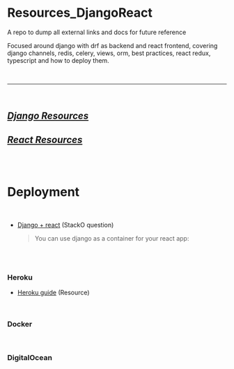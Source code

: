 # Resources_DjangoReact

A repo to dump all external links and docs for future reference


Focused around django with drf as backend and react frontend, covering django channels, redis, celery, views, orm, best practices, react redux, typescript and how to deploy them.

<br/>

---
<br/>

## [*Django Resources*](https://github.com/TomasSanchez/Resources_DjangoReact/tree/main/Django)

## [*React Resources*](https://github.com/TomasSanchez/Resources_DjangoReact/tree/main/React)

<br/>

<br/>

# Deployment


<br/>

- [Django + react](https://stackoverflow.com/questions/53517329/deploying-seprate-react-frontend-and-django-drf-api) (StackO question)
    
    > You can use django as a container for your react app:

<br/>
<br/>

### Heroku

- [Heroku guide](https://dev.to/mdrhmn/deploying-react-django-app-using-heroku-2gfa) (Resource)

<br/>

### Docker

<!-- - [Heroku guide](https://dev.to/mdrhmn/deploying-react-django-app-using-heroku-2gfa) (Resource) -->

<br/>

### DigitalOcean

<!-- - [Heroku guide](https://dev.to/mdrhmn/deploying-react-django-app-using-heroku-2gfa) (Resource) -->

<br/>
